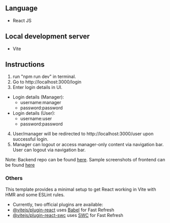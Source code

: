## Language
- React JS

## Local development server
- Vite
  
## Instructions
1. run "npm run dev" in terminal.
2. Go to http://localhost:3000/login
3. Enter login details in UI.
- Login details (Manager):
  - username:manager
  - password:password
- Login details (User):
  - username:user
  - password:password
4. User/manager will be redirected to http://localhost:3000/user upon successful login.
5. Manager can logout or access manager-only content via navigation bar. User can logout via navigation bar.

Note: Backend repo can be found [here](https://github.com/Ustiel/login-app-backend/). 
Sample screenshots of frontend can be found [here](https://docs.google.com/document/d/1z1qUAIdx-K-hF_ca46RvLPR6EABOWHxqwiirBmsE6RQ/edit?usp=sharing)



### Others
This template provides a minimal setup to get React working in Vite with HMR and some ESLint rules.

- Currently, two official plugins are available:
 - [@vitejs/plugin-react](https://github.com/vitejs/vite-plugin-react/blob/main/packages/plugin-react/README.md) uses [Babel](https://babeljs.io/) for Fast Refresh
 - [@vitejs/plugin-react-swc](https://github.com/vitejs/vite-plugin-react-swc) uses [SWC](https://swc.rs/) for Fast Refresh
